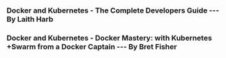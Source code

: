 ### Docker and Kubernetes - The Complete Developers Guide --- By Laith Harb

### Docker and Kubernetes - Docker Mastery: with Kubernetes +Swarm from a Docker Captain --- By Bret Fisher